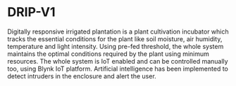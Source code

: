 # DRIP-V1
Digitally responsive irrigated plantation is a plant cultivation incubator which tracks the essential conditions for the plant like soil moisture, air humidity, temperature and light intensity. Using pre-fed threshold, the whole system maintains the optimal conditions required by the plant using minimum resources. The whole system is IoT enabled and can be
controlled manually too, using Blynk IoT platform. Artificial intelligence has been
implemented to detect intruders in the enclosure and alert the user.
